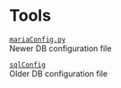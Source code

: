 # Tools
[`mariaConfig.py`](./mariaConfig.py)  
Newer DB configuration file

[`sqlConfig`](./sqlConfig.py)  
Older DB configuration file
